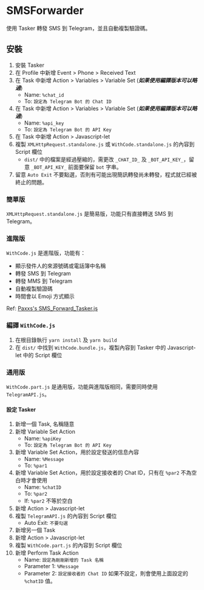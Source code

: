 # SMSForwarder

使用 Tasker 轉發 SMS 到 Telegram，並且自動複製驗證碼。

## 安裝

1. 安裝 Tasker
2. 在 Profile 中新增 Event > Phone > Received Text
3. 在 Task 中新增 Action > Variables > Variable Set (_**如果使用編譯版本可以略過**_)
    - Name: `%chat_id`
    - To: `設定為 Telegram Bot 的 Chat ID`
4. 在 Task 中新增 Action > Variables > Variable Set (_**如果使用編譯版本可以略過**_)
    - Name: `%api_key`
    - To: `設定為 Telegram Bot 的 API Key`
5. 在 Task 中新增 Action > Javascript-let
6. 複製 `XMLHttpRequest.standalone.js` 或 `WithCode.standalone.js` 的內容到 Script 欄位
    - `dist/` 中的檔案是經過壓縮的，需更改 `_CHAT_ID_` 及 `_BOT_API_KEY_`，留意 `_BOT_API_KEY_` 前面要保留 `bot` 字串。
7. 留意 `Auto Exit` 不要點選，否則有可能出現簡訊轉發尚未轉發，程式就已經被終止的問題。

### 簡單版

`XMLHttpRequest.standalone.js` 是簡易版，功能只有直接轉送 SMS 到 Telegram。

### 進階版

`WithCode.js` 是進階版，功能有：

- 顯示發件人的來源號碼或電話簿中名稱
- 轉發 SMS 到 Telegram
- 轉發 MMS 到 Telegram
- 自動複製驗證碼
- 時間會以 Emoji 方式顯示

Ref: [Paxxs's SMS_Forward_Tasker.js](https://gist.github.com/Paxxs/3bd1a694d8101054b6e04389d694c5e4)

### 編譯 `WithCode.js`
1. 在根目錄執行 `yarn install` 及 `yarn build`
2. 在 `dist/` 中找到 `WithCode.bundle.js`，複製內容到 Tasker 中的 Javascript-let 中的 Script 欄位

### 通用版
`WithCode.part.js` 是通用版，功能與進階版相同，需要同時使用 `TelegramAPI.js`。

#### 設定 Tasker
1. 新增一個 Task, 名稱隨意
2. 新增 Variable Set Action
   - Name: `%apiKey`
   - To: `設定為 Telegram Bot 的 API Key`
3. 新增 Variable Set Action，用於設定發送的信息內容
   - Name: `%Message`
   - To: `%par1`
4. 新增 Variable Set Action，用於設定接收者的 Chat ID，只有在 `%par2` 不為空白時才會使用
   - Name: `%chatID`
   - To: `%par2`
   - If: `%par2` 不等於空白
5. 新增 Action > Javascript-let
6. 複製 `TelegramAPI.js` 的內容到 Script 欄位
   - Auto Exit: `不要勾選`
7. 新增另一個 Task
8. 新增 Action > Javascript-let
9. 複製 `WithCode.part.js` 的內容到 Script 欄位
10. 新增 Perform Task Action
    - Name: `設定為剛剛新增的 Task 名稱`
    - Parameter 1: `%Message`
    - Parameter 2: `設定接收者的 Chat ID` 如果不設定，則會使用上面設定的 `%chatID` 值。